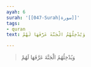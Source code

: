```yaml
---
ayah: 6
surah: '[[047-Surah|سورة]]'
tags:
- quran
text: وَيُدْخِلُهُمُ الْجَنَّةَ عَرَّفَهَا لَهُمْ

---
```

> وَيُدْخِلُهُمُ الْجَنَّةَ عَرَّفَهَا لَهُمْ
